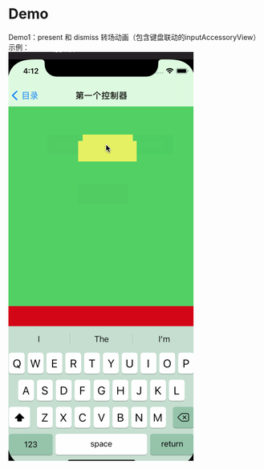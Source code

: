 # Demo

Demo1：present 和 dismiss 转场动画（包含键盘联动的inputAccessoryView）  
示例：  
![img](https://github.com/weexiaoqiang1987/Demo/blob/main/images-folder/transitionn.gif) 
